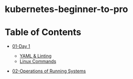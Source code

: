 # kubernetes-beginner-to-pro

# Table of Contents

- [01-Day 1](docs/)

  - [YAML & Linting](docs/day_1_yaml_and_linting.md)
  - [Linux Commands](docs/linux_commands.md)


- [02-Operations of Running Systems](docs/)
